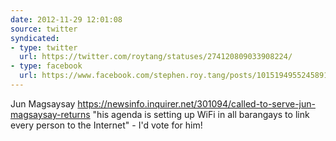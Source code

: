 ```yaml
---
date: 2012-11-29 12:01:08
source: twitter
syndicated:
- type: twitter
  url: https://twitter.com/roytang/statuses/274120809033908224/
- type: facebook
  url: https://www.facebook.com/stephen.roy.tang/posts/10151949552458912
---
```


Jun Magsaysay https://newsinfo.inquirer.net/301094/called-to-serve-jun-magsaysay-returns "his agenda is setting up WiFi in all barangays to link every person to the Internet" - I'd vote for him!